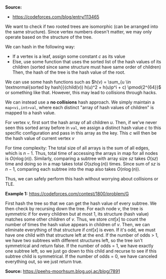 **Source:** 
- https://codeforces.com/blog/entry/113465

We want to check if two rooted trees are isomorphic (can be arranged into the same structure). 
Since vertex numbers doesn't matter, we may only operate based on the structure of the tree.

We can hash in the following way:
- If a vertex is a leaf, assign some constant $c$ as its value
- Else, use some function that uses the sorted list of the hash values of its children (sorted since same structure must have same order of children)
Then, the hash of the tree is the hash value of the root.

We can use some hash functions such as $h(v) = \sum_{u \in \textnormal{sorted by hash}}(child(v)) h(u)^2 + h(u)p^i + c) \pmod{2^{64}}$ or something like that. However, this may lead to collisions through hacks.

We can instead use a **no collisions** hash approach.
We simply maintain a  ``map<vi,int>val``, where each distinct "array of hash values of children" is mapped to a hash value.

For vertex $v$, first sort the hash array of all children $u$. Then, if we've never seen this sorted array before in ``val``, we assign a distinct hash value $c$ to this specific configuration and pass in this array as the key. This $c$ will then be the hash value of current vertex $v$

For time complexity: The total size of all arrays is the sum of all edges, which is $n-1$. Thus, total time of accessing the arrays in map for all nodes is $O(n\log(n))$. Similarly, comparing a subtree with array size $sz$ takes $O(sz)$ time and doing so in a map takes total $O(sz \log(n))$ times. Since sum of $sz$ is $n-1$, comparing each subtree into the map also takes $O(n\log(n))$.

Thus, we can safely perform this hash without worrying about collisions or TLE.



**Example 1:** https://codeforces.com/contest/1800/problem/G

First hash the tree so that we can get the hash value of every subtree. We then check by recursing down the tree. For each node $v$, the tree is symmetric if for every children but at most 1, its structure (hash value) matches some other children of $v$. Thus, we store $cnt[x]$ to count the number of times the hash value appears in children of $v$. Then, we can eliminate everything of that structure if $cnt[x]$ is even. If it's odd, we must have one child with that structure left at the end.
If the number of odds > 1, we have two subtrees with different structures left, so the tree isn't symmetrical and return false.
If the number of odds = 1, we have exactly one subtree left, so we just go down to this child and recurse to see if this subtree child is symmetrical.
If the number of odds = 0, we have canceled everything out, so we just return true.

**Source:** https://peehs-moorhsum.blog.uoj.ac/blog/7891